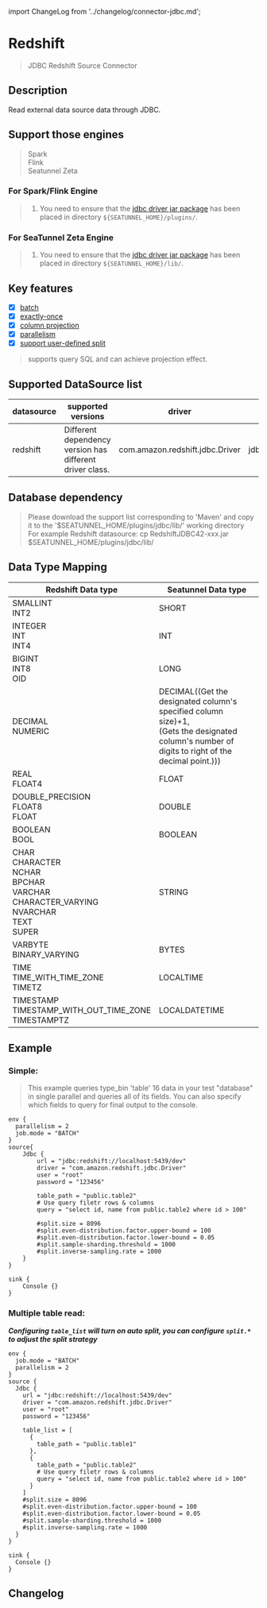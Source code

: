 import ChangeLog from '../changelog/connector-jdbc.md';

# Redshift

> JDBC Redshift Source Connector

## Description

Read external data source data through JDBC.

## Support those engines

> Spark<br/>
> Flink<br/>
> Seatunnel Zeta<br/>

### For Spark/Flink Engine

> 1. You need to ensure that the [jdbc driver jar package](https://mvnrepository.com/artifact/com.amazon.redshift/redshift-jdbc42) has been placed in directory `${SEATUNNEL_HOME}/plugins/`.

### For SeaTunnel Zeta Engine

> 1. You need to ensure that the [jdbc driver jar package](https://mvnrepository.com/artifact/com.amazon.redshift/redshift-jdbc42) has been placed in directory `${SEATUNNEL_HOME}/lib/`.

## Key features

- [x] [batch](../../concept/connector-v2-features.md)
- [x] [exactly-once](../../concept/connector-v2-features.md)
- [x] [column projection](../../concept/connector-v2-features.md)
- [x] [parallelism](../../concept/connector-v2-features.md)
- [x] [support user-defined split](../../concept/connector-v2-features.md)

> supports query SQL and can achieve projection effect.

## Supported DataSource list

| datasource |                    supported versions                    |             driver              |                   url                   |                                       maven                                        |
|------------|----------------------------------------------------------|---------------------------------|-----------------------------------------|------------------------------------------------------------------------------------|
| redshift   | Different dependency version has different driver class. | com.amazon.redshift.jdbc.Driver | jdbc:redshift://localhost:5439/database | [Download](https://mvnrepository.com/artifact/com.amazon.redshift/redshift-jdbc42) |

## Database dependency

> Please download the support list corresponding to 'Maven' and copy it to the '$SEATUNNEL_HOME/plugins/jdbc/lib/' working directory<br/>
> For example Redshift datasource: cp RedshiftJDBC42-xxx.jar $SEATUNNEL_HOME/plugins/jdbc/lib/

## Data Type Mapping

|                                                Redshift Data type                                                 |                                                                 Seatunnel Data type                                                                 |
|-------------------------------------------------------------------------------------------------------------------|-----------------------------------------------------------------------------------------------------------------------------------------------------|
| SMALLINT<br />INT2                                                                                                | SHORT                                                                                                                                               |
| INTEGER<br />INT<br />INT4                                                                                        | INT                                                                                                                                                 |
| BIGINT<br />INT8<br />OID                                                                                         | LONG                                                                                                                                                |
| DECIMAL<br />NUMERIC                                                                                              | DECIMAL((Get the designated column's specified column size)+1,<br/>(Gets the designated column's number of digits to right of the decimal point.))) |
| REAL<br />FLOAT4                                                                                                  | FLOAT                                                                                                                                               |
| DOUBLE_PRECISION<br />FLOAT8<br />FLOAT                                                                           | DOUBLE                                                                                                                                              |
| BOOLEAN<br />BOOL                                                                                                 | BOOLEAN                                                                                                                                             |
| CHAR<br />CHARACTER<br />NCHAR<br />BPCHAR<br />VARCHAR<br />CHARACTER_VARYING<br />NVARCHAR<br />TEXT<br />SUPER | STRING                                                                                                                                              |
| VARBYTE<br />BINARY_VARYING                                                                                       | BYTES                                                                                                                                               |
| TIME<br />TIME_WITH_TIME_ZONE<br />TIMETZ                                                                         | LOCALTIME                                                                                                                                           |
| TIMESTAMP<br />TIMESTAMP_WITH_OUT_TIME_ZONE<br />TIMESTAMPTZ                                                      | LOCALDATETIME                                                                                                                                       |

## Example

### Simple:

> This example queries type_bin 'table' 16 data in your test "database" in single parallel and queries all of its fields. You can also specify which fields to query for final output to the console.

```
env {
  parallelism = 2
  job.mode = "BATCH"
}
source{
    Jdbc {
        url = "jdbc:redshift://localhost:5439/dev"
        driver = "com.amazon.redshift.jdbc.Driver"
        user = "root"
        password = "123456"
        
        table_path = "public.table2"
        # Use query filetr rows & columns
        query = "select id, name from public.table2 where id > 100"
        
        #split.size = 8096
        #split.even-distribution.factor.upper-bound = 100
        #split.even-distribution.factor.lower-bound = 0.05
        #split.sample-sharding.threshold = 1000
        #split.inverse-sampling.rate = 1000
    }
}

sink {
    Console {}
}
```

### Multiple table read:

***Configuring `table_list` will turn on auto split, you can configure `split.*` to adjust the split strategy***

```hocon
env {
  job.mode = "BATCH"
  parallelism = 2
}
source {
  Jdbc {
    url = "jdbc:redshift://localhost:5439/dev"
    driver = "com.amazon.redshift.jdbc.Driver"
    user = "root"
    password = "123456"

    table_list = [
      {
        table_path = "public.table1"
      },
      {
        table_path = "public.table2"
        # Use query filetr rows & columns
        query = "select id, name from public.table2 where id > 100"
      }
    ]
    #split.size = 8096
    #split.even-distribution.factor.upper-bound = 100
    #split.even-distribution.factor.lower-bound = 0.05
    #split.sample-sharding.threshold = 1000
    #split.inverse-sampling.rate = 1000
  }
}

sink {
  Console {}
}
```

## Changelog

<ChangeLog />